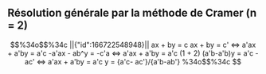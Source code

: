 ## Résolution générale par la méthode de Cramer (n = 2)


```math
%34o$$%34c
||{"id":166722548948}||
ax + by = c
ax + by = c'

<=>
a'ax + a'by = a'c
-a'ax - ab^y = -c'a

<=>
a'ax + a'by = a'c
(1 + 2)
(a'b-a'b)y = a'c - ac'

<=>
a'ax + a'by = a'c
y = {a'c- ac'}/{a'b-ab'}
%34o$$%34c


```
